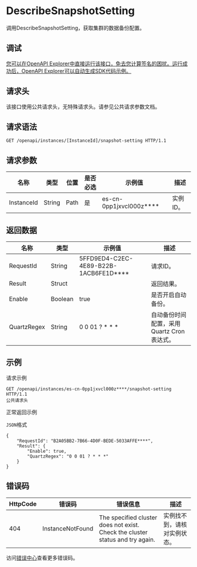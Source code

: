 # DescribeSnapshotSetting

调用DescribeSnapshotSetting，获取集群的数据备份配置。

## 调试

[您可以在OpenAPI Explorer中直接运行该接口，免去您计算签名的困扰。运行成功后，OpenAPI Explorer可以自动生成SDK代码示例。](https://api.aliyun.com/#product=elasticsearch&api=DescribeSnapshotSetting&type=ROA&version=2017-06-13)

## 请求头

该接口使用公共请求头，无特殊请求头。请参见公共请求参数文档。

## 请求语法

```
GET /openapi/instances/[InstanceId]/snapshot-setting HTTP/1.1
```

## 请求参数

|名称|类型|位置|是否必选|示例值|描述|
|--|--|--|----|---|--|
|InstanceId|String|Path|是|es-cn-0pp1jxvcl000z\*\*\*\*|实例ID。 |

## 返回数据

|名称|类型|示例值|描述|
|--|--|---|--|
|RequestId|String|5FFD9ED4-C2EC-4E89-B22B-1ACB6FE1D\*\*\*\*|请求ID。 |
|Result|Struct| |返回结果。 |
|Enable|Boolean|true|是否开启自动备份。 |
|QuartzRegex|String|0 0 01 ? \* \* \*|自动备份时间配置，采用Quartz Cron表达式。 |

## 示例

请求示例

```
GET /openapi/instances/es-cn-0pp1jxvcl000z****/snapshot-setting HTTP/1.1
公共请求头
```

正常返回示例

`JSON`格式

```
{
	"RequestId": "B2A05BB2-7B66-4D0F-BEDE-5033AFFE****",
	"Result": {
		"Enable": true,
		"QuartzRegex": "0 0 01 ? * * *"
	}
}
```

## 错误码

|HttpCode|错误码|错误信息|描述|
|--------|---|----|--|
|404|InstanceNotFound|The specified cluster does not exist. Check the cluster status and try again.|实例找不到，请核对实例状态。|

访问[错误中心](https://error-center.aliyun.com/status/product/elasticsearch)查看更多错误码。

